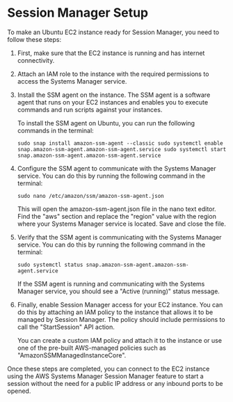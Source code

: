 


#  Session Manager Setup

To make an Ubuntu EC2 instance ready for Session Manager, you need to follow these steps:

1.  First, make sure that the EC2 instance is running and has internet connectivity.
    
2.  Attach an IAM role to the instance with the required permissions to access the Systems Manager service.
    
3.  Install the SSM agent on the instance. The SSM agent is a software agent that runs on your EC2 instances and enables you to execute commands and run scripts against your instances.
    
    To install the SSM agent on Ubuntu, you can run the following commands in the terminal:
    
    
    
    `sudo snap install amazon-ssm-agent --classic sudo systemctl enable snap.amazon-ssm-agent.amazon-ssm-agent.service sudo systemctl start snap.amazon-ssm-agent.amazon-ssm-agent.service`
    
4.  Configure the SSM agent to communicate with the Systems Manager service. You can do this by running the following command in the terminal:
    
    
    
    `sudo nano /etc/amazon/ssm/amazon-ssm-agent.json`
    
    This will open the amazon-ssm-agent.json file in the nano text editor. Find the "aws" section and replace the "region" value with the region where your Systems Manager service is located. Save and close the file.
    
5.  Verify that the SSM agent is communicating with the Systems Manager service. You can do this by running the following command in the terminal:
    
    
    
    `sudo systemctl status snap.amazon-ssm-agent.amazon-ssm-agent.service`
    
    If the SSM agent is running and communicating with the Systems Manager service, you should see a "Active (running)" status message.
    
6.  Finally, enable Session Manager access for your EC2 instance. You can do this by attaching an IAM policy to the instance that allows it to be managed by Session Manager. The policy should include permissions to call the "StartSession" API action.
    
    You can create a custom IAM policy and attach it to the instance or use one of the pre-built AWS-managed policies such as "AmazonSSMManagedInstanceCore".
    

Once these steps are completed, you can connect to the EC2 instance using the AWS Systems Manager Session Manager feature to start a session without the need for a public IP address or any inbound ports to be opened.